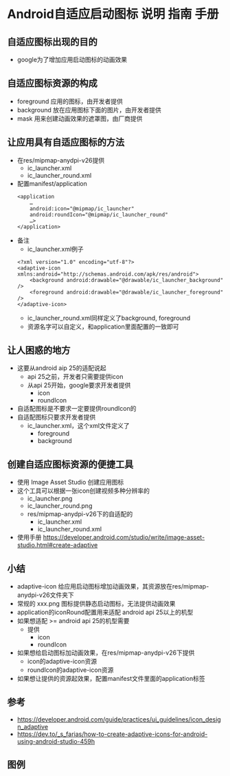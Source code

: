 # Android自适应启动图标 说明 指南 手册

## 自适应图标出现的目的
- google为了增加应用启动图标的动画效果

## 自适应图标资源的构成
- foreground 应用的图标，由开发者提供
- background 放在应用图标下面的图片，由开发者提供
- mask 用来创建动画效果的遮罩图，由厂商提供

## 让应用具有自适应图标的方法
- 在res/mipmap-anydpi-v26提供
  - ic_launcher.xml
  - ic_launcher_round.xml
- 配置manifest/application
  ```
  <application
      …
      android:icon="@mipmap/ic_launcher"
      android:roundIcon="@mipmap/ic_launcher_round"
      …>
  </application>
  ```
- 备注
  - ic_launcher.xml例子
  ```
  <?xml version="1.0" encoding="utf-8"?>
  <adaptive-icon xmlns:android="http://schemas.android.com/apk/res/android">
      <background android:drawable="@drawable/ic_launcher_background" />
      <foreground android:drawable="@drawable/ic_launcher_foreground" />
  </adaptive-icon>
  ```
  - ic_launcher_round.xml同样定义了background, foreground
  - 资源名字可以自定义，和application里面配置的一致即可

## 让人困惑的地方 
- 这要从android aip 25的适配说起
  - api 25之前，开发者只需要提供icon
  - 从api 25开始，google要求开发者提供
    - icon
    - roundIcon
- 自适配图标是不要求一定要提供roundIcon的
- 自适配图标只要求开发者提供
  - ic_launcher.xml，这个xml文件定义了
    - foreground
    - background

## 创建自适应图标资源的便捷工具
- 使用 Image Asset Studio 创建应用图标
- 这个工具可以根据一张icon创建视频多种分辨率的
  - ic_launcher.png
  - ic_launcher_round.png
  - res/mipmap-anydpi-v26下的自适配的
    - ic_launcher.xml
    - ic_launcher_round.xml
- 使用手册 https://developer.android.com/studio/write/image-asset-studio.html#create-adaptive

## 小结
- adaptive-icon 给应用启动图标增加动画效果，其资源放在res/mipmap-anydpi-v26文件夹下
- 常规的 xxx.png 图标提供静态启动图标，无法提供动画效果
- application的iconRound配置用来适配 android api 25以上的机型
- 如果想适配 >= android api 25的机型需要
  - 提供
    - icon
    - roundIcon
- 如果想给启动图标加动画效果，在res/mipmap-anydpi-v26下提供
  - icon的adaptive-icon资源
  - roundIcon的adaptive-icon资源
- 如果想让提供的资源起效果，配置manifest文件里面的application标签

## 参考
- https://developer.android.com/guide/practices/ui_guidelines/icon_design_adaptive
- https://dev.to/_s_farias/how-to-create-adaptive-icons-for-android-using-android-studio-459h

## 图例
